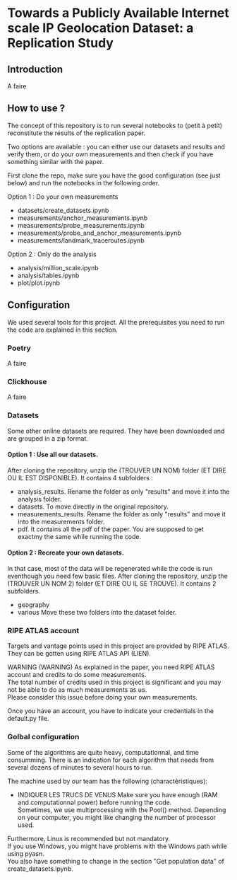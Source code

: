# Towards a Publicly Available Internet scale IP Geolocation Dataset: a Replication Study

## Introduction

A faire

## How to use ?

The concept of this repository is to run several notebooks to (petit à petit) reconstitute the results of the replication paper.  

Two options are available : you can either use our datasets and results and verify them, or do your own measurements and then check if you have something similar with the paper.  

First clone the repo, make sure you have the good configuration (see just below) and run the notebooks in the following order.  

Option 1 : Do your own measurements
- datasets/create_datasets.ipynb
- measurements/anchor_measurements.ipynb
- measurements/probe_measurements.ipynb
- measurements/probe_and_anchor_measurements.ipynb
- measurements/landmark_traceroutes.ipynb

Option 2 : Only do the analysis
- analysis/million_scale.ipynb
- analysis/tables.ipynb
- plot/plot.ipynb

## Configuration

We used several tools for this project. All the prerequisites you need to run the code are explained in this section.

### Poetry

A faire

### Clickhouse

A faire

### Datasets

Some other online datasets are required. They have been downloaded and are grouped in a zip format.  

#### Option 1 : Use all our datasets.
After cloning the repository, unzip the (TROUVER UN NOM) folder (ET DIRE OU IL EST DISPONIBLE). It contains 4 subfolders :
- analysis_results. Rename the folder as only "results" and move it into the analysis folder.
- datasets. To move directly in the original repository.
- measurements_results. Rename the folder as only "results" and move it into the measurements folder.
- pdf. It contains all the pdf of the paper. You are supposed to get exactmy the same while running the code.

#### Option 2 : Recreate your own datasets.
In that case, most of the data will be regenerated while the code is run eventhough you need few basic files.
After cloning the repository, unzip the (TROUVER UN NOM 2) folder (ET DIRE OU IL SE TROUVE). It contains 2 subfolders.
- geography
- various
Move these two folders into the dataset folder.

### RIPE ATLAS account

Targets and vantage points used in this project are provided by RIPE ATLAS. They can be gotten using RIPE ATLAS API (LIEN).  

WARNING (WARNING) As explained in the paper, you need RIPE ATLAS account and credits to do some measurements.  
The total number of credits used in this project is significant and you may not be able to do as much measurements as us.  
Please consider this issue before doing your own measurements.  

Once you have an account, you have to indicate your credentials in the default.py file.

### Golbal configuration

Some of the algorithms are quite heavy, computationnal, and time consumming. There is an indication for each algorithm that needs from several dozens of minutes to several hours to run.  

The machine used by our team has the following (charactéristiques):
- INDIQUER LES TRUCS DE VENUS
Make sure you have enough (RAM and computationnal power) before running the code.  
Sometimes, we use multiprocessing with the Pool() method. Depending on your computer, you might like changing the number of processor used.  

Furthermore, Linux is recommended but not mandatory.  
If you use Windows, you might have problems with the Windows path while using pyasn.  
You also have something to change in the section "Get population data" of create_datasets.ipynb.